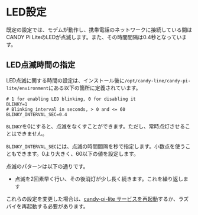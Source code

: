 <!-- toc -->

# LED設定

既定の設定では、モデムが動作し、携帯電話のネットワークに接続している間はCANDY Pi LiteのLEDが点滅します。また、その時間間隔は0.4秒となっています。

## LED点滅時間の指定

LED点滅に関する時間の設定は、インストール後に`/opt/candy-line/candy-pi-lite/environment`にある以下の箇所に定義されています。

```
# 1 for enabling LED blinking, 0 for disabling it
BLINKY=1
# Blinking interval in seconds, > 0 and <= 60
BLINKY_INTERVAL_SEC=0.4
```

`BLINKY`を0にすると、点滅をなくすことができます。ただし、常時点灯させることはできません。

`BLINKY_INTERVAL_SEC`には、点滅の時間間隔を秒で指定します。小数点を使うこともできます。0より大きく、60以下の値を設定します。

点滅のパターンは以下の通りです。

- 点滅を2回素早く行い、その後消灯が少し長く続きます。これを繰り返します


これらの設定を変更した場合は、[candy-pi-lite サービスを再起動](/service/restart.md)するか、ラズパイを再起動する必要があります。
